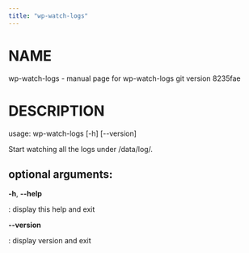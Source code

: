 ```yaml
---
title: "wp-watch-logs"
---
```



NAME
====

wp-watch-logs - manual page for wp-watch-logs git version 8235fae

DESCRIPTION
===========

usage: wp-watch-logs \[-h\] \[\--version\]

Start watching all the logs under /data/log/.

optional arguments:
-------------------

**-h**, **\--help**

:   display this help and exit

**\--version**

:   display version and exit
